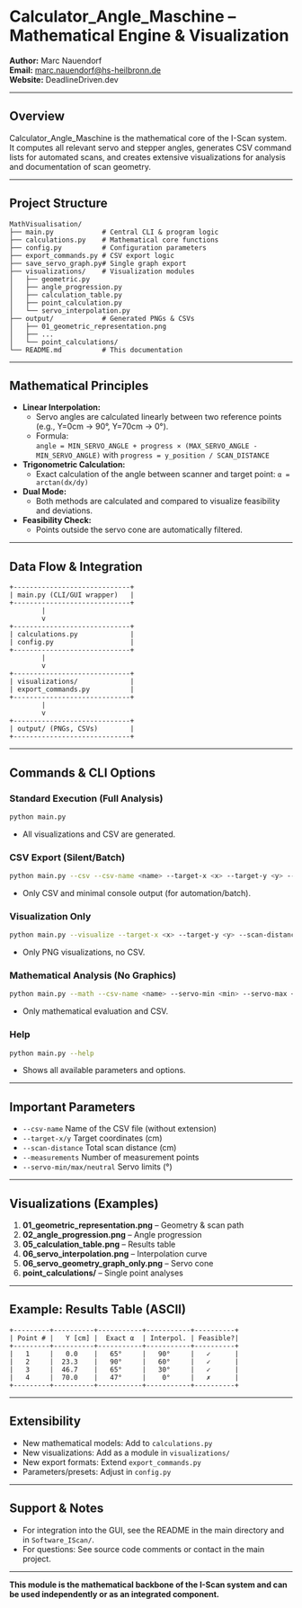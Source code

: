 # Calculator_Angle_Maschine – Mathematical Engine & Visualization

**Author:** Marc Nauendorf  
**Email:** marc.nauendorf@hs-heilbronn.de  
**Website:** DeadlineDriven.dev

---

## Overview

Calculator_Angle_Maschine is the mathematical core of the I-Scan system. It computes all relevant servo and stepper angles, generates CSV command lists for automated scans, and creates extensive visualizations for analysis and documentation of scan geometry.

---

## Project Structure

```
MathVisualisation/
├── main.py            # Central CLI & program logic
├── calculations.py    # Mathematical core functions
├── config.py          # Configuration parameters
├── export_commands.py # CSV export logic
├── save_servo_graph.py# Single graph export
├── visualizations/    # Visualization modules
│   ├── geometric.py
│   ├── angle_progression.py
│   ├── calculation_table.py
│   ├── point_calculation.py
│   └── servo_interpolation.py
├── output/            # Generated PNGs & CSVs
│   ├── 01_geometric_representation.png
│   ├── ...
│   └── point_calculations/
└── README.md          # This documentation
```

---

## Mathematical Principles

- **Linear Interpolation:**
  - Servo angles are calculated linearly between two reference points (e.g., Y=0cm → 90°, Y=70cm → 0°).
  - Formula:  
    `angle = MIN_SERVO_ANGLE + progress × (MAX_SERVO_ANGLE - MIN_SERVO_ANGLE)`
    with `progress = y_position / SCAN_DISTANCE`
- **Trigonometric Calculation:**
  - Exact calculation of the angle between scanner and target point:
    `α = arctan(dx/dy)`
- **Dual Mode:**
  - Both methods are calculated and compared to visualize feasibility and deviations.
- **Feasibility Check:**
  - Points outside the servo cone are automatically filtered.

---

## Data Flow & Integration

```
+-----------------------------+
| main.py (CLI/GUI wrapper)   |
+-----------------------------+
        |
        v
+-----------------------------+
| calculations.py             |
| config.py                   |
+-----------------------------+
        |
        v
+-----------------------------+
| visualizations/             |
| export_commands.py          |
+-----------------------------+
        |
        v
+-----------------------------+
| output/ (PNGs, CSVs)        |
+-----------------------------+
```

---

## Commands & CLI Options

### Standard Execution (Full Analysis)
```bash
python main.py
```
- All visualizations and CSV are generated.

### CSV Export (Silent/Batch)
```bash
python main.py --csv --csv-name <name> --target-x <x> --target-y <y> --scan-distance <d> --measurements <n>
```
- Only CSV and minimal console output (for automation/batch).

### Visualization Only
```bash
python main.py --visualize --target-x <x> --target-y <y> --scan-distance <d> --measurements <n>
```
- Only PNG visualizations, no CSV.

### Mathematical Analysis (No Graphics)
```bash
python main.py --math --csv-name <name> --servo-min <min> --servo-max <max> --servo-neutral <neutral>
```
- Only mathematical evaluation and CSV.

### Help
```bash
python main.py --help
```
- Shows all available parameters and options.

---

## Important Parameters

- `--csv-name`      Name of the CSV file (without extension)
- `--target-x/y`    Target coordinates (cm)
- `--scan-distance` Total scan distance (cm)
- `--measurements`  Number of measurement points
- `--servo-min/max/neutral` Servo limits (°)

---

## Visualizations (Examples)

1. **01_geometric_representation.png** – Geometry & scan path
2. **02_angle_progression.png** – Angle progression
3. **05_calculation_table.png** – Results table
4. **06_servo_interpolation.png** – Interpolation curve
5. **06_servo_geometry_graph_only.png** – Servo cone
6. **point_calculations/** – Single point analyses

---

## Example: Results Table (ASCII)

```
+---------+----------+-----------+-----------+----------+
| Point # |   Y [cm] |  Exact α  | Interpol. | Feasible?|
+---------+----------+-----------+-----------+----------+
|   1     |   0.0    |   65°     |   90°     |   ✓      |
|   2     |  23.3    |   90°     |   60°     |   ✓      |
|   3     |  46.7    |   65°     |   30°     |   ✓      |
|   4     |  70.0    |   47°     |    0°     |   ✗      |
+---------+----------+-----------+-----------+----------+
```

---

## Extensibility

- New mathematical models: Add to `calculations.py`
- New visualizations: Add as a module in `visualizations/`
- New export formats: Extend `export_commands.py`
- Parameters/presets: Adjust in `config.py`

---

## Support & Notes

- For integration into the GUI, see the README in the main directory and in `Software_IScan/`.
- For questions: See source code comments or contact in the main project.

---

**This module is the mathematical backbone of the I-Scan system and can be used independently or as an integrated component.**
